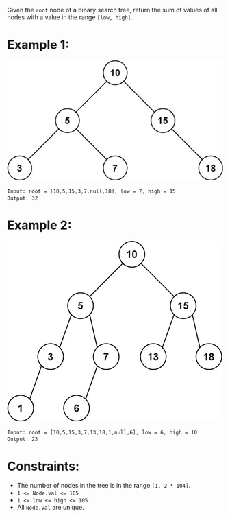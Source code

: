Given the `root` node of a binary search tree, return the sum of values of all nodes with a value in the range `[low, high]`.

 

# Example 1:
![](bst1.jpg)
```
Input: root = [10,5,15,3,7,null,18], low = 7, high = 15
Output: 32
```
# Example 2:
![](bst2.jpg)
```
Input: root = [10,5,15,3,7,13,18,1,null,6], low = 6, high = 10
Output: 23
```

# Constraints:

- The number of nodes in the tree is in the range `[1, 2 * 104]`.
- `1 <= Node.val <= 105`
- `1 <= low <= high <= 105`
- All `Node.val` are unique.